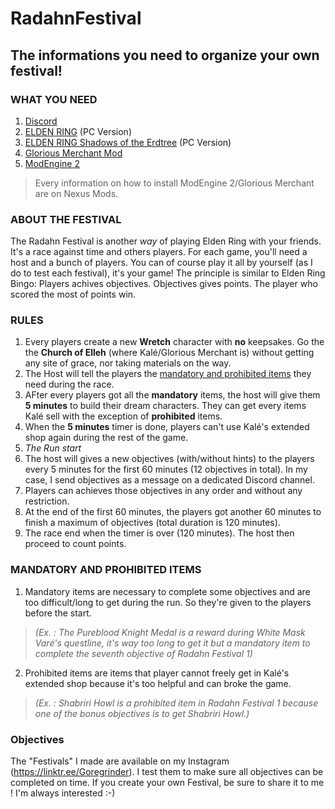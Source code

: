 # RadahnFestival
## The informations you need to organize your own festival! 
### WHAT YOU NEED
1. [Discord](https://discord.com/)
2. [ELDEN RING](https://store.steampowered.com/app/1245620/ELDEN_RING/) (PC Version)
3. [ELDEN RING Shadows of the Erdtree](https://store.steampowered.com/app/2778580/ELDEN_RING_Shadow_of_the_Erdtree/) (PC Version)
4. [Glorious Merchant Mod](https://www.nexusmods.com/eldenring/mods/5192)
5. [ModEngine 2](https://github.com/soulsmods/ModEngine2/releases/tag/release-2.1.0)
>Every information on how to install ModEngine 2/Glorious Merchant are on Nexus Mods. 

### ABOUT THE FESTIVAL
The Radahn Festival is another _way_ of playing Elden Ring with your friends. It's a race against time and others players. For each game, you'll need a host and a bunch of players. You can of course play it all by yourself (as I do to test each festival), it's your game! The principle is similar to Elden Ring Bingo: Players achives objectives. Objectives gives points. The player who scored the most of points win. 

### RULES
1. Every players create a new **Wretch** character with **no** keepsakes. Go the the **Church of Elleh** (where Kalé/Glorious Merchant is) without getting any site of grace, nor taking materials on the way.
2. The Host will tell the players the [mandatory and prohibited items](#mandatory-and-prohibited-items) they need during the race.
3. AFter every players got all the **mandatory** items, the host will give them **5 minutes** to build their dream characters. They can get every items Kalé sell with the exception of **prohibited** items.
4. When the **5 minutes** timer is done, players can't use Kalé's extended shop again during the rest of the game. 
5. _The Run start_
6. The host will gives a new objectives (with/without hints) to the players every 5 minutes for the first 60 minutes (12 objectives in total). In my case, I send objectives as a message on a dedicated Discord channel.
7. Players can achieves those objectives in any order and without any restriction.
8. At the end of the first 60 minutes, the players got another 60 minutes to finish a maximum of objectives (total duration is 120 minutes).
9. The race end when the timer is over (120 minutes). The host then proceed to count points.

### MANDATORY AND PROHIBITED ITEMS
1. Mandatory items are necessary to complete some objectives and are too difficult/long to get during the run. So they're given to the players before the start.
>_(Ex. : The Pureblood Knight Medal is a reward during White Mask Varé's questline, it's way too long to get it but a mandatory item to complete the seventh objective of Radahn Festival 1)_
2. Prohibited items are items that player cannot freely get in Kalé's extended shop because it's too helpful and can broke the game.
>_(Ex. : Shabriri Howl is a prohibited item in Radahn Festival 1 because one of the bonus objectives is to get Shabriri Howl.)_

### Objectives
The "Festivals" I made are available on my Instagram (https://linktr.ee/Goregrinder). I test them to make sure all objectives can be completed on time. If you create your own Festival, be sure to share it to me ! I'm always interested :-)
